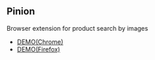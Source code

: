 Pinion
-----------------------------------
Browser extension for product search by images

* [DEMO(Chrome)](https://shrouded-depths-78098.herokuapp.com/)
* [DEMO(Firefox)](https://shrouded-depths-78098.herokuapp.com/)
